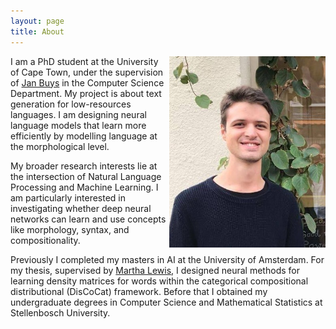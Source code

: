 ```yaml
---
layout: page
title: About
---
```


<img src="/images/pp.jpg" alt="drawing" width="250" style="float:right"/>

I am a PhD student at the University of Cape Town, under the supervision of [Jan Buys](http://www.janmbuys.com/) in the Computer Science Department. 
My project is about text generation for low-resources languages. I am designing neural language models that learn more efficiently by modelling language at the morphological level.

My broader research interests lie at the intersection of Natural Language Processing and Machine Learning. I am particularly interested in investigating whether deep neural networks can learn and use concepts like morphology, syntax, and compositionality.


Previously I completed my masters in AI at the University of Amsterdam. For my thesis, supervised by [Martha Lewis](https://marthaflinderslewis.wordpress.com/), I designed neural methods for learning density matrices for words within the categorical compositional distributional (DisCoCat) framework. Before that
I obtained my undergraduate degrees in Computer Science and Mathematical Statistics at Stellenbosch University.
